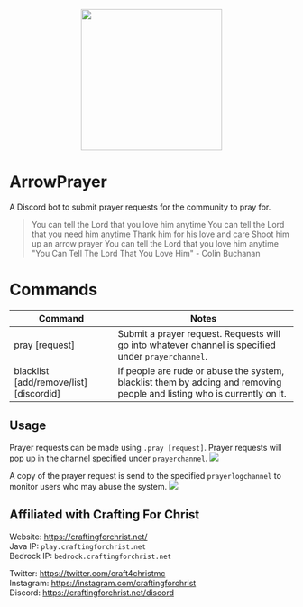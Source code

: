 <p align="center">
  <img height="250" src="https://github.com/crafting-for-christ/ArrowPrayer/blob/master/assets/img/arrowprayerlogo.png?raw=true">
</p>

# ArrowPrayer
A Discord bot to submit prayer requests for the community to pray for.

> You can tell the Lord that you love him anytime
> You can tell the Lord that you need him anytime
> Thank him for his love and care
> Shoot him up an arrow prayer
> You can tell the Lord that you love him anytime
> "You Can Tell The Lord That You Love Him" - Colin Buchanan

# Commands 
| Command | Notes |
|-|-|
| pray [request] | Submit a prayer request. Requests will go into whatever channel is specified under `prayerchannel`. |
| blacklist [add/remove/list] [discordid] | If people are rude or abuse the system, blacklist them by adding and removing people and listing who is currently on it. |

## Usage
Prayer requests can be made using `.pray [request]`. Prayer requests will pop up in the channel specified under `prayerchannel`.
![](https://i.imgur.com/bercLQj.png)

A copy of the prayer request is send to the specified `prayerlogchannel` to monitor users who may abuse the system.
![](https://i.imgur.com/1HwKQDF.png)


## Affiliated with Crafting For Christ
Website: https://craftingforchrist.net/<br>
Java IP: `play.craftingforchrist.net`<br>
Bedrock IP: `bedrock.craftingforchrist.net`<br>

Twitter: https://twitter.com/craft4christmc<br>
Instagram: https://instagram.com/craftingforchrist<br>
Discord: https://craftingforchrist.net/discord
